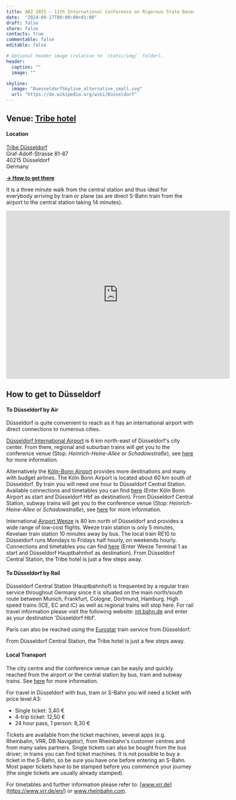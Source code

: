 ```yaml
---
title: ABZ 2025 – 11th International Conference on Rigorous State Based Methods
date:  "2024-09-17T00:00:00+01:00"
draft: false
share: false
contacts: true
commentable: false
editable: false

# Optional header image (relative to `static/img/` folder).
header:
  caption: ""
  image: ""

skyline: 
  image: "DuesseldorfSkyline_alternative_small.svg"
  url: "https://de.wikipedia.org/wiki/Düsseldorf"
---
```


## Venue: [Tribe hotel](https://tribehotels.com/en/germany/dusseldorf/)

#### Location
[Tribe Düsseldorf](https://tribehotels.com/en/germany/dusseldorf/) <br>
Graf-Adolf-Strasse 81-87 <br>
40215 Düsseldorf <br>
Germany <br>

[**→ How to get there**](https://www.hdu.hhu.de/en/directions-contact-details)

It is a three minute walk from the central station and thus ideal for everybody arriving by train
or plane (as are direct S-Bahn train from the airport to the central station taking 14 minutes).

<iframe src="https://www.google.com/maps/embed?pb=!1m18!1m12!1m3!1d312.37436154160207!2d6.789303989726017!3d51.219169749832524!2m3!1f0!2f0!3f0!3m2!1i1024!2i768!4f13.1!3m3!1m2!1s0x47b8cb328c3f2c4d%3A0xfdb9f48b5ca3c198!2sTRIBE%20Duesseldorf!5e0!3m2!1sde!2sde!4v1743087516962!5m2!1sde!2sde" width="600" height="450" style="border:0;" allowfullscreen="" loading="lazy" referrerpolicy="no-referrer-when-downgrade"></iframe>

## How to get to Düsseldorf

#### To Düsseldorf by Air

Düsseldorf is quite convenient to reach as it has an international airport with direct connections to numerous cities.

[Düsseldorf International Airport](https://www.dus.com/en) is 6 km north-east of Düsseldorf's city center. From there, regional and suburban trains will get you to the conference venue (Stop: _Heinrich-Heine-Allee_ or _Schadowstraße_), see [here](https://www.hdu.hhu.de/en/directions-contact-details) for more information.

Alternatively the [Köln-Bonn Airport](https://www.cologne-bonn-airport.com/en/) provides more destinations and many with budget airlines. The Köln Bonn Airport is located about 60 km south of Düsseldorf. By train you will need one hour to Düsseldorf Central Station. Available connections and timetables you can find [here](https://int.bahn.de) (Enter Köln Bonn Airport as start and Düsseldorf Hbf as destination). From Düsseldorf Central Station, subway trains will get you to the conference venue (Stop: _Heinrich-Heine-Allee_ or _Schadowstraße_), see [here](https://www.hdu.hhu.de/en/directions-contact-details) for more information.

International [Airport Weeze](https://airport-weeze.com/?lang=en) is 80 km north of Düsseldorf and provides a wide range of low-cost flights. Weeze train station is only 5 minutes, Kevelaer train station 10 minutes away by bus. The local train RE10 to Düsseldorf runs Mondays to Fridays half hourly, on weekends hourly. Connections and timetables you can find [here](https://int.bahn.de) (Enter Weeze Terminal 1 as start and Düsseldorf Hauptbahnhof as destination). From Düsseldorf Central Station,  the Tribe hotel is just a few steps away.


#### To Düsseldorf by Rail

Düsseldorf Central Station (Hauptbahnhof) is frequented by a regular train service throughout Germany since it is situated on the main north/south route between Munich, Frankfurt, Cologne, Dortmund, Hamburg. High speed trains (ICE, EC and IC) as well as regional trains will stop here. For rail travel information please visit the following website: [int.bahn.de](https://int.bahn.de) and enter as your destination 'Düsseldorf Hbf'.

Paris can also be reached using the [Eurostar](https://www.eurostar.com) train service from Düsseldorf.

From Düsseldorf Central Station, the Tribe hotel is just a few steps away.


#### Local Transport

The city centre and the conference venue can be easily and quickly reached from the airport or the central station by bus, tram and subway trains.
See [here](https://www.hdu.hhu.de/en/directions-contact-details) for more information.

For travel in Düsseldorf with bus, tram or S-Bahn you will need a ticket with price level A3:

- Single ticket: 3,40 €
- 4-trip ticket: 12,50 €
- 24 hour pass, 1 person: 8,30 €

Tickets are available from the ticket machines, several apps (e.g. Rheinbahn, VRR, DB Navigator), from Rheinbahn's customer centres and from many sales partners. Single tickets can also be bought from the bus driver; in trams you can find ticket machines. It is not possible to buy a ticket in the S-Bahn, so be sure you have one before entering an S-Bahn. Most paper tickets have to be stamped before you commence your journey (the single tickets are usually already stamped).

For timetables and further information please refer to: [www.vrr.de](https://www.vrr.de/en/) or www.rheinbahn.com.